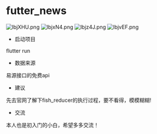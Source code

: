 # futter_news


![lbjXHU.png](https://s2.ax1x.com/2020/01/14/lbjXHU.png)
![lbjxN4.png](https://s2.ax1x.com/2020/01/14/lbjxN4.png)
![lbjz4J.png](https://s2.ax1x.com/2020/01/14/lbjz4J.png)
![lbjvEF.png](https://s2.ax1x.com/2020/01/14/lbjvEF.png)



- 启动项目

flutter run

- 数据来源

易源接口的免费api

- 建议

先去官网了解下fish_reducer的执行过程，要不看得，模模糊糊!

- 交流

本人也是初入门的小白，希望多多交流！
